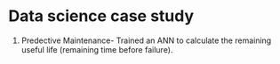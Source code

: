 # Data science case study

1. Predective Maintenance- Trained an ANN to calculate the remaining useful life (remaining time before failure). 
